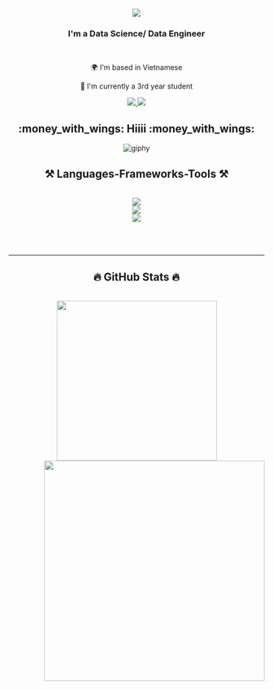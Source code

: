 <h1 align="center">
    <img src="https://readme-typing-svg.herokuapp.com/?font=Righteous&size=35&center=true&vCenter=true&width=500&height=70&duration=4000&lines=Hi+There!+👋;+I'm+Thanh+Di!;" />
</h1>

<h3 align="center">I'm a Data Science/ Data Engineer</h3>

<br/>

<div align="center">

 🌍 I'm based in Vietnamese 
 
 🔭 I'm currently a 3rd year student
 
 </div>

<div align="center"> 
  <a href="mailto:lethanhdi000@gmail.com">
    <img src="https://img.shields.io/badge/Gmail-333333?style=for-the-badge&logo=gmail&logoColor=red" />
  </a>
  <a href="https://www.linkedin.com/in/thanhtin/" target="_blank">
    <img src="https://img.shields.io/badge/LinkedIn-0077B5?style=for-the-badge&logo=linkedin&logoColor=white" target="_blank" />
  </a>
  <!-- <a href="https://thanhtin4401.github.io/myWebSite/" target="_blank">
     <img src="https://img.shields.io/badge/Portfolio-FF5722?style=for-the-badge&logo=todoist&logoColor=white" target="_blank" /> <!-- sqlite, safari, google-chrome are other good icon options
  </a> -->
</div>

<h2 align="center">:money_with_wings: Hiiii :money_with_wings:</h2>
<p align="center">
  <img src="https://github.com/thanhtin4401/thanhtin4401/assets/85281544/a65ececb-7042-4a69-b9a6-71381c48b003" alt="giphy" />
</p>
<h2 align="center">⚒️ Languages-Frameworks-Tools ⚒️</h2>
<br/>
<div align="center">
    <img src="https://skillicons.dev/icons?i=github,gitlab,latex" /><br>
    <img src="https://skillicons.dev/icons?i=docker,postgres,figma,supabase,postman" /><br>
    <img src="https://skillicons.dev/icons?i=py,django,pytorch,selenium,tensorflow,bootstrap,html,css" />
</div>
  <br/><br/><br/>
<hr/>

<h2 align="center">🔥 GitHub Stats 🔥</h2>
<!-- https://github.com/anuraghazra/github-readme-stats -->
<br>
<div align=center>
  <a href="#" title="foredi">
    <img width="315" align="center" src="https://github-readme-stats.vercel.app/api/top-langs/?username=foredi&hide=c%23,powershell,Mathematica,Ruby,Objective-C,Objective-C%2b%2b,Cuda&title_color=61dafb&text_color=ffffff&icon_color=61dafb&bg_color=20232a&langs_count=8&layout=compact&border_color=61dafb&hide_border=true" />
  </a>
  <a href="#" title="foredi">
    <img align="right" width="434" src="https://github-readme-stats.vercel.app/api?username=foredi&show_icons=true&theme=react&border_color=61dafb&hide_border=true" />
  </a>
</div>
